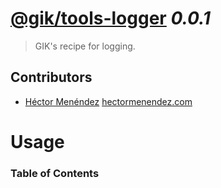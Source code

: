 # [@gik/tools-logger](https://github.com/gikmx/tools) *0.0.1*
> GIK's recipe for logging.

## Contributors
* [Héctor Menéndez](mailto:hector@gik.mx) [hectormenendez.com](hectormenendez.com)

# Usage

<!-- Generated by documentation.js. Update this documentation by updating the source code. -->

### Table of Contents
